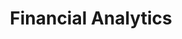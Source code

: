 ---
layout: sub-service
order: 2
title: "Financial Analytics"
parent: "Corporate Finance and Revenue Management"
description: "We construct financial analytics that offer deeper insights into your business, enhancing profitability, cash flow, value, and decision-making. SLKone leverages state-of-the-art open-source libraries and leading business tools to link operations and finance, peering into the future while deploying robust processes to track the present more swiftly, thoroughly, and precisely."
approach: "By integrating financial expertise with operational insights, we deliver strategies that drive profitability and efficiency. Our data-driven approach identifies key financial metrics and develops tailored solutions to enhance your financial performance."
intro: "Enhancing profitability and optimizing efficiency through a blend of financial expertise and operational insights, we focus on data-driven strategies to elevate overall financial performance."
focus_areas:
  - title: "Predictive Financial Modeling"
    content: "We develop sophisticated financial models to forecast future performance and plan for various scenarios."
  - title: "Business Intelligence Dashboard Development"
    content: "We craft tailored dashboards that provide real-time insights into key financial metrics."
  - title: "Advanced Cost Allocation Models"
    content: "We design and implement intricate cost allocation models to sharpen profitability analysis."
  - title: "Pricing Analytics"
    content: "We exploit data analytics to fine-tune pricing strategies and amplify margins."
  - title: "M&A Financial Analysis"
    content: "We provide extensive financial analysis to underpin merger and acquisition decisions."
why_choose:
  - "Comprehensive Spend Analysis"
  - "Strategic Budgeting Alignment"
  - "Operational Efficiency Enhancement"
  - "Shared Services Efficiency"
  - "Procurement and Vendor Optimization"
cta: "Contact us to learn how our Corporate Finance services can enhance your financial operations and drive sustainable business growth."
icon: "fa-chart-mixed-up-circle-dollar"
color: "mustard"
image: "/assets/images/backgrounds/financial-analytics.webp"
permalink: /services/corporate-finance-and-revenue-management/financial-analytics
redirect: "/services/corporate-finance-and-revenue-management/financial-analytics"
---